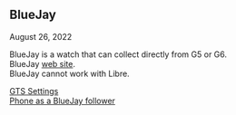 ## BlueJay  
August 26, 2022  
  
BlueJay is a watch that can collect directly from G5 or G6.  
BlueJay [web site](https://bluejay.website/).  
BlueJay cannot work with Libre.  
  
[GTS Settings](./bj_GTS_stngs.md)  
[Phone as a BlueJay follower](./Follow_Bluejay.md)  
